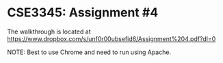 # CSE3345: Assignment #4
The walkthrough is located at https://www.dropbox.com/s/unf0r00ubsefid6/Assignment%204.pdf?dl=0

NOTE:
Best to use Chrome and need to run using Apache. 